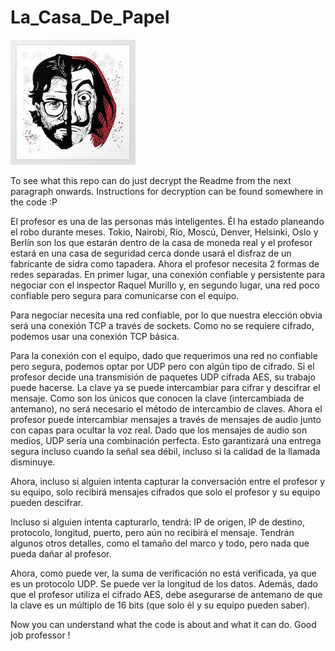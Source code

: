 # La_Casa_De_Papel

![prof](https://github.com/mokshkant7/La_Casa_De_Papel/blob/master/prof.jpg)

To see what this repo can do just decrypt the Readme from the next paragraph onwards. Instructions for decryption can be found somewhere in the code :P

El profesor es una de las personas más inteligentes. Él ha estado planeando el robo durante meses. Tokio, Nairobi, Río, Moscú, Denver, Helsinki, Oslo y Berlín son los que estarán dentro de la casa de moneda real y el profesor estará en una casa de seguridad cerca donde usará el disfraz de un fabricante de sidra como tapadera. Ahora el profesor necesita 2 formas de redes separadas. En primer lugar, una conexión confiable y persistente para negociar con el inspector Raquel Murillo y, en segundo lugar, una red poco confiable pero segura para comunicarse con el equipo.

Para negociar necesita una red confiable, por lo que nuestra elección obvia será una conexión TCP a través de sockets. Como no se requiere cifrado, podemos usar una conexión TCP básica.

Para la conexión con el equipo, dado que requerimos una red no confiable pero segura, podemos optar por UDP pero con algún tipo de cifrado. Si el profesor decide una transmisión de paquetes UDP cifrada AES, su trabajo puede hacerse. La clave ya se puede intercambiar para cifrar y descifrar el mensaje. Como son los únicos que conocen la clave (intercambiada de antemano), no será necesario el método de intercambio de claves. Ahora el profesor puede intercambiar mensajes a través de mensajes de audio junto con capas para ocultar la voz real. Dado que los mensajes de audio son medios, UDP sería una combinación perfecta. Esto garantizará una entrega segura incluso cuando la señal sea débil, incluso si la calidad de la llamada disminuye.

Ahora, incluso si alguien intenta capturar la conversación entre el profesor y su equipo, solo recibirá mensajes cifrados que solo el profesor y su equipo pueden descifrar.

Incluso si alguien intenta capturarlo, tendrá: IP de origen, IP de destino, protocolo, longitud, puerto, pero aún no recibirá el mensaje.
Tendrán algunos otros detalles, como el tamaño del marco y todo, pero nada que pueda dañar al profesor.

Ahora, como puede ver, la suma de verificación no está verificada, ya que es un protocolo UDP. Se puede ver la longitud de los datos. Además, dado que el profesor utiliza el cifrado AES, debe asegurarse de antemano de que la clave es un múltiplo de 16 bits (que solo él y su equipo pueden saber). 

Now you can understand what the code is about and what it can do. Good job professor !
